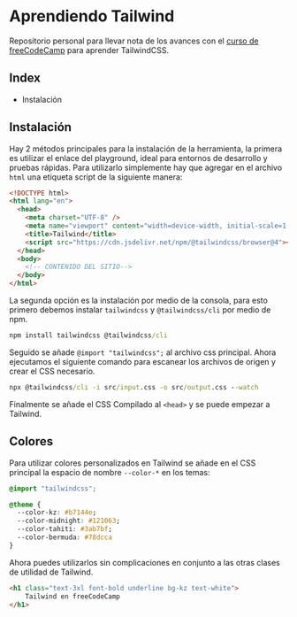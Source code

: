 # Aprendiendo Tailwind

Repositorio personal para llevar nota de los avances con el [curso de freeCodeCamp](https://www.youtube.com/watch?v=5HtRcMSO1Ro) para aprender TailwindCSS.

## Index

- Instalación

## Instalación

Hay 2 métodos principales para la instalación de la herramienta, la primera es utilizar el enlace del playground, ideal para entornos de desarrollo y pruebas rápidas. Para utilizarlo simplemente hay que agregar en el archivo `html` una etiqueta script de la siguiente manera:

```HTML
<!DOCTYPE html>
<html lang="en">
  <head>
    <meta charset="UTF-8" />
    <meta name="viewport" content="width=device-width, initial-scale=1.0" />
    <title>Tailwind</title>
    <script src="https://cdn.jsdelivr.net/npm/@tailwindcss/browser@4"></script>
  </head>
  <body>
    <!-- CONTENIDO DEL SITIO-->
  </body>
</html>
```

La segunda opción es la instalación por medio de la consola, para esto primero debemos instalar `tailwindcss` y `@tailwindcss/cli` por medio de npm.

```cmd
npm install tailwindcss @tailwindcss/cli
```

Seguido se añade `@import "tailwindcss";` al archivo css principal.
Ahora ejecutamos el siguiente comando para escanear los archivos de origen y crear el CSS necesario.

```cmd
npx @tailwindcss/cli -i src/input.css -o src/output.css --watch
```

Finalmente se añade el CSS Compilado al `<head>` y se puede empezar a Tailwind.

## Colores

Para utilizar colores personalizados en Tailwind se añade en el CSS principal la espacio de nombre `--color-*` en los temas:

```CSS
@import "tailwindcss";

@theme {
  --color-kz: #b7144e;
  --color-midnight: #121063;
  --color-tahiti: #3ab7bf;
  --color-bermuda: #78dcca
}

```

Ahora puedes utilizarlos sin complicaciones en conjunto a las otras clases de utilidad de Tailwind.

```HTML
<h1 class="text-3xl font-bold underline bg-kz text-white">
    Tailwind en freeCodeCamp
</h1>
```
